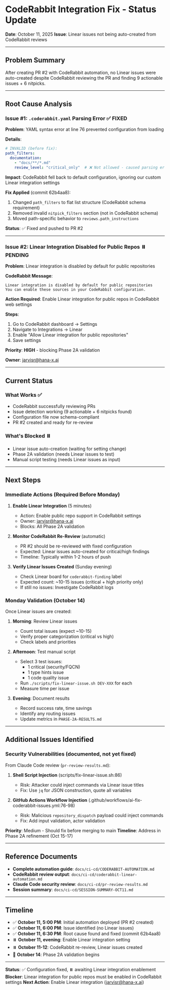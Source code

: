 # CodeRabbit Integration Fix - Status Update
**Date**: October 11, 2025
**Issue**: Linear issues not being auto-created from CodeRabbit reviews

---

## Problem Summary

After creating PR #2 with CodeRabbit automation, no Linear issues were auto-created despite CodeRabbit reviewing the PR and finding 9 actionable issues + 6 nitpicks.

---

## Root Cause Analysis

### Issue #1: `.coderabbit.yaml` Parsing Error ✅ **FIXED**

**Problem**: YAML syntax error at line 76 prevented configuration from loading

**Details**:
```yaml
# INVALID (before fix):
path_filters:
  documentation:
    - "docs/**/*.md"
    review_level: "critical_only"  # ❌ Not allowed - caused parsing error
```

**Impact**: CodeRabbit fell back to default configuration, ignoring our custom Linear integration settings

**Fix Applied** (commit 62b4aa8):
1. Changed `path_filters` to flat list structure (CodeRabbit schema requirement)
2. Removed invalid `nitpick_filters` section (not in CodeRabbit schema)
3. Moved path-specific behavior to `reviews.path_instructions`

**Status**: ✅ Fixed and pushed to PR #2

---

### Issue #2: Linear Integration Disabled for Public Repos ⏸️ **PENDING**

**Problem**: Linear integration is disabled by default for public repositories

**CodeRabbit Message**:
```
Linear integration is disabled by default for public repositories
You can enable these sources in your CodeRabbit configuration.
```

**Action Required**: Enable Linear integration for public repos in CodeRabbit web settings

**Steps**:
1. Go to CodeRabbit dashboard → Settings
2. Navigate to Integrations → Linear
3. Enable "Allow Linear integration for public repositories"
4. Save settings

**Priority**: **HIGH** - blocking Phase 2A validation

**Owner**: jarvisr@hana-x.ai

---

## Current Status

### What Works ✅
- CodeRabbit successfully reviewing PRs
- Issue detection working (9 actionable + 6 nitpicks found)
- Configuration file now schema-compliant
- PR #2 created and ready for re-review

### What's Blocked ⏸️
- Linear issue auto-creation (waiting for setting change)
- Phase 2A validation (needs Linear issues to test)
- Manual script testing (needs Linear issues as input)

---

## Next Steps

### Immediate Actions (Required Before Monday)

1. **Enable Linear Integration** (5 minutes)
   - Action: Enable public repo support in CodeRabbit settings
   - Owner: jarvisr@hana-x.ai
   - Blocks: All Phase 2A validation

2. **Monitor CodeRabbit Re-Review** (automatic)
   - PR #2 should be re-reviewed with fixed configuration
   - Expected: Linear issues auto-created for critical/high findings
   - Timeline: Typically within 1-2 hours of push

3. **Verify Linear Issues Created** (Sunday evening)
   - Check Linear board for `coderabbit-finding` label
   - Expected count: ~10-15 issues (critical + high priority only)
   - If still no issues: Investigate CodeRabbit logs

### Monday Validation (October 14)

Once Linear issues are created:

1. **Morning**: Review Linear issues
   - Count total issues (expect ~10-15)
   - Verify proper categorization (critical vs high)
   - Check labels and priorities

2. **Afternoon**: Test manual script
   - Select 3 test issues:
     - 1 critical (security/FQCN)
     - 1 type hints issue
     - 1 code quality issue
   - Run `./scripts/fix-linear-issue.sh DEV-XXX` for each
   - Measure time per issue

3. **Evening**: Document results
   - Record success rate, time savings
   - Identify any routing issues
   - Update metrics in `PHASE-2A-RESULTS.md`

---

## Additional Issues Identified

### Security Vulnerabilities (documented, not yet fixed)

From Claude Code review (`pr-review-results.md`):

1. **Shell Script Injection** (scripts/fix-linear-issue.sh:86)
   - Risk: Attacker could inject commands via Linear issue titles
   - Fix: Use `jq` for JSON construction, quote all variables

2. **GitHub Actions Workflow Injection** (.github/workflows/ai-fix-coderabbit-issues.yml:76-98)
   - Risk: Malicious `repository_dispatch` payload could inject commands
   - Fix: Add input validation, actor validation

**Priority**: Medium - Should fix before merging to main
**Timeline**: Address in Phase 2A refinement (Oct 15-17)

---

## Reference Documents

- **Complete automation guide**: `docs/ci-cd/CODERABBIT-AUTOMATION.md`
- **CodeRabbit review output**: `docs/ci-cd/coderabbit-linear-automation.md`
- **Claude Code security review**: `docs/ci-cd/pr-review-results.md`
- **Session summary**: `docs/ci-cd/SESSION-SUMMARY-OCT11.md`

---

## Timeline

- ✅ **October 11, 5:00 PM**: Initial automation deployed (PR #2 created)
- ✅ **October 11, 6:00 PM**: Issue identified (no Linear issues)
- ✅ **October 11, 6:30 PM**: Root cause found and fixed (commit 62b4aa8)
- ⏸️ **October 11, evening**: Enable Linear integration setting
- ⏸️ **October 11-12**: CodeRabbit re-review, Linear issues created
- 📅 **October 14**: Phase 2A validation begins

---

**Status**: ✅ Configuration fixed, ⏸️ awaiting Linear integration enablement
**Blocker**: Linear integration for public repos must be enabled in CodeRabbit settings
**Next Action**: Enable Linear integration (jarvisr@hana-x.ai)
